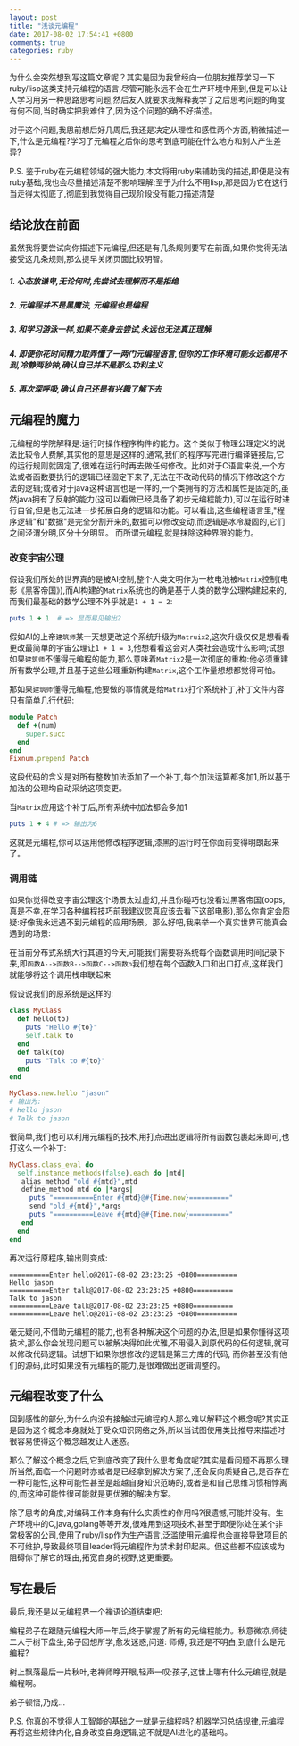 ```yaml
---
layout: post
title: "浅谈元编程"
date: 2017-08-02 17:54:41 +0800
comments: true
categories: ruby
---
```


为什么会突然想到写这篇文章呢？其实是因为我曾经向一位朋友推荐学习一下ruby/lisp这类支持元编程的语言,尽管可能永远不会在生产环境中用到,但是可以让人学习用另一种思路思考问题,然后友人就要求我解释我学了之后思考问题的角度有何不同,当时确实把我难住了,因为这个问题的确不好描述。

对于这个问题,我思前想后好几周后,我还是决定从理性和感性两个方面,稍微描述一下,什么是元编程?学习了元编程之后你的思考到底可能在什么地方和别人产生差异?

P.S. 鉴于ruby在元编程领域的强大能力,本文将用ruby来辅助我的描述,即便是没有ruby基础,我也会尽量描述清楚不影响理解;至于为什么不用lisp,那是因为它在这行当走得太彻底了,彻底到我觉得自己现阶段没有能力描述清楚
<!-- more -->

## 结论放在前面
虽然我将要尝试向你描述下元编程,但还是有几条规则要写在前面,如果你觉得无法接受这几条规则,那么提早关闭页面比较明智。

##### 1. 心态放谦卑,无论何时,先尝试去理解而不是拒绝
##### 2. 元编程并不是黑魔法, 元编程也是编程
##### 3. 和学习游泳一样,如果不亲身去尝试,永远也无法真正理解
##### 4. 即便你花时间精力取弄懂了一两门元编程语言,但你的工作环境可能永远都用不到,冷静两秒钟,确认自己并不是那么功利主义
##### 5. 再次深呼吸,确认自己还是有兴趣了解下去

## 元编程的魔力
元编程的学院解释是:运行时操作程序构件的能力。这个类似于物理公理定义的说法比较令人费解,其实他的意思是这样的,通常,我们的程序写完进行编译链接后,它的运行规则就固定了,很难在运行时再去做任何修改。比如对于C语言来说,一个方法或者函数要执行的逻辑已经固定下来了,无法在不改动代码的情况下修改这个方法的逻辑;或者对于java这种语言也是一样的,一个类拥有的方法和属性是固定的,虽然java拥有了反射的能力(这可以看做已经具备了初步元编程能力),可以在运行时进行自省,但是也无法进一步拓展自身的逻辑和功能。可以看出,这些编程语言里,"程序逻辑"和"数据"是完全分割开来的,数据可以修改变动,而逻辑是冰冷凝固的,它们之间泾渭分明,区分十分明显。 而所谓元编程,就是抹除这种界限的能力。

### 改变宇宙公理
假设我们所处的世界真的是被AI控制,整个人类文明作为一枚电池被`Matrix`控制(电影《黑客帝国》),而AI构建的`Matrix`系统也的确是基于人类的数学公理构建起来的,而我们最基础的数学公理不外乎就是`1 + 1 = 2`:

```ruby
puts 1 + 1  # => 显而易见输出2
```

假如AI的上帝`建筑师`某一天想更改这个系统升级为`Matruix2`,这次升级仅仅是想看看更改最简单的宇宙公理让`1 + 1 = 3`,他想看看这会对人类社会造成什么影响;试想如果`建筑师`不懂得元编程的能力,那么意味着`Matrix2`是一次彻底的重构:他必须重建所有数学公理,并且基于这些公理重新构建`Matrix`,这个工作量想想都觉得可怕。

那如果`建筑师`懂得元编程,他要做的事情就是给`Matrix`打个系统补丁,补丁文件内容只有简单几行代码:

```ruby
module Patch
  def +(num)
    super.succ
  end
end
Fixnum.prepend Patch
```
这段代码的含义是对所有整数加法添加了一个补丁,每个加法运算都多加1,所以基于加法的公理均自动采纳这项变更。

当`Matrix`应用这个补丁后,所有系统中加法都会多加1

```ruby
puts 1 + 4 # => 输出为6
```

这就是元编程,你可以运用他修改程序逻辑,漆黑的运行时在你面前变得明朗起来了。

### 调用链
如果你觉得改变宇宙公理这个场景太过虚幻,并且你碰巧也没看过黑客帝国(oops,真是不幸,在学习各种编程技巧前我建议您真应该去看下这部电影),那么你肯定会质疑:好像我永远遇不到元编程的应用场景。那么好吧,我来举一个真实世界可能真会遇到的场景:

在当前分布式系统大行其道的今天,可能我们需要将系统每个函数调用时间记录下来,即`函数A-->函数B-->函数C-->函数n`我们想在每个函数入口和出口打点,这样我们就能够将这个调用栈串联起来

假设说我们的原系统是这样的:

```ruby
class MyClass
  def hello(to)
    puts "Hello #{to}"
    self.talk to
  end
  def talk(to)
    puts "Talk to #{to}"
  end
end

MyClass.new.hello "jason"
# 输出为:
# Hello jason
# Talk to jason
```

很简单,我们也可以利用元编程的技术,用打点进出逻辑将所有函数包裹起来即可,也打这么一个补丁:

```ruby
MyClass.class_eval do
  self.instance_methods(false).each do |mtd|
   alias_method "old_#{mtd}",mtd
   define_method mtd do |*args|
     puts "==========Enter #{mtd}@#{Time.now}=========="
     send "old_#{mtd}",*args
     puts "==========Leave #{mtd}@#{Time.now}=========="
   end
  end
end
```

再次运行原程序,输出则变成:

```
==========Enter hello@2017-08-02 23:23:25 +0800==========
Hello jason
==========Enter talk@2017-08-02 23:23:25 +0800==========
Talk to jason
==========Leave talk@2017-08-02 23:23:25 +0800==========
==========Leave hello@2017-08-02 23:23:25 +0800==========
```

毫无疑问,不借助元编程的能力,也有各种解决这个问题的办法,但是如果你懂得这项技术,那么你会发现问题可以被解决得如此优雅,不用侵入到原代码的任何逻辑,就可以修改代码逻辑。试想下如果你想修改的逻辑是第三方库的代码, 而你甚至没有他们的源码,此时如果没有元编程的能力,是很难做出逻辑调整的。

## 元编程改变了什么
回到感性的部分,为什么向没有接触过元编程的人那么难以解释这个概念呢?其实正是因为这个概念本身就处于受众知识网络之外,所以当试图使用类比推导来描述时很容易使得这个概念越发让人迷惑。

那么了解这个概念之后,它到底改变了我什么思考角度呢?其实是看问题不再那么理所当然,面临一个问题时亦或者是已经拿到解决方案了,还会反向质疑自己,是否存在一种可能性,这种可能性甚至是超越自身知识范畴的,或者是和自己思维习惯相悖离的,而这种可能性很可能就是更优雅的解决方案。

除了思考的角度,对编码工作本身有什么实质性的作用吗?很遗憾,可能并没有。生产环境中的C,java,golang等等开发,很难用到这项技术,甚至于即便你处在某个非常极客的公司,使用了ruby/lisp作为生产语言,泛滥使用元编程也会直接导致项目的不可维护,导致最终项目leader将元编程作为禁术封印起来。但这些都不应该成为阻碍你了解它的理由,拓宽自身的视野,这更重要。

## 写在最后
最后,我还是以元编程界一个禅语论道结束吧:

编程弟子在跟随元编程大师一年后,终于掌握了所有的元编程能力。秋意微凉,师徒二人于树下盘坐,弟子回想所学,愈发迷惑,问道: 师傅, 我还是不明白,到底什么是元编程?

树上飘落最后一片秋叶,老禅师睁开眼,轻声一叹:孩子,这世上哪有什么元编程,就是编程啊。

弟子顿悟,乃成...


P.S. 你真的不觉得人工智能的基础之一就是元编程吗? 机器学习总结规律,元编程再将这些规律内化,自身改变自身逻辑,这不就是AI进化的基础吗。
